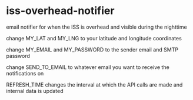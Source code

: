 # iss-overhead-notifier
email notifier for when the ISS is overhead and visible during the nighttime

change MY_LAT and MY_LNG to your latitude and longitude coordinates

change MY_EMAIL and MY_PASSWORD to the sender email and SMTP password

change SEND_TO_EMAIL to whatever email you want to receive the notifications on

REFRESH_TIME changes the interval at which the API calls are made and internal data is updated
